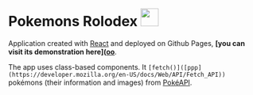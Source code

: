 # Pokemons Rolodex <img src="http://i.imgur.com/wFJgJO8.png" height="36">

Application created with [React](https://reactjs.org/) and deployed on Github Pages, **[you can visit its demonstration here]([oo](https://pathei-kosmos.github.io/pokemons-rolodex/)**. 

The app uses class-based components. It `[fetch()]([ppp](https://developer.mozilla.org/en-US/docs/Web/API/Fetch_API))` pokémons (their information and images) from [PokéAPI](https://pokeapi.co/).

